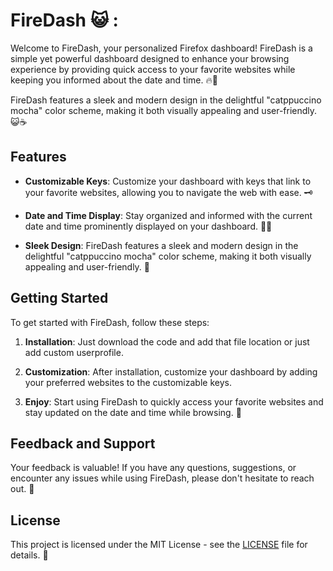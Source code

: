 # FireDash 😺 :

Welcome to FireDash, your personalized Firefox dashboard! FireDash is a simple yet powerful dashboard designed to enhance your browsing experience by providing quick access to your favorite websites while keeping you informed about the date and time. 🔥🦊

FireDash features a sleek and modern design in the delightful "catppuccino mocha" color scheme, making it both visually appealing and user-friendly. 😺☕️

## Features

- **Customizable Keys**: Customize your dashboard with keys that link to your favorite websites, allowing you to navigate the web with ease. 🗝️

- **Date and Time Display**: Stay organized and informed with the current date and time prominently displayed on your dashboard. 📅⏰

- **Sleek Design**: FireDash features a sleek and modern design in the delightful "catppuccino mocha" color scheme, making it both visually appealing and user-friendly. 🎨

## Getting Started

To get started with FireDash, follow these steps:

1. **Installation**: Just download the code and add that file location or just add custom userprofile.

2. **Customization**: After installation, customize your dashboard by adding your preferred websites to the customizable keys.

3. **Enjoy**: Start using FireDash to quickly access your favorite websites and stay updated on the date and time while browsing. 🚀

## Feedback and Support

Your feedback is valuable! If you have any questions, suggestions, or encounter any issues while using FireDash, please don't hesitate to reach out. 📧

## License

This project is licensed under the MIT License - see the [LICENSE](LICENSE) file for details. 📜
